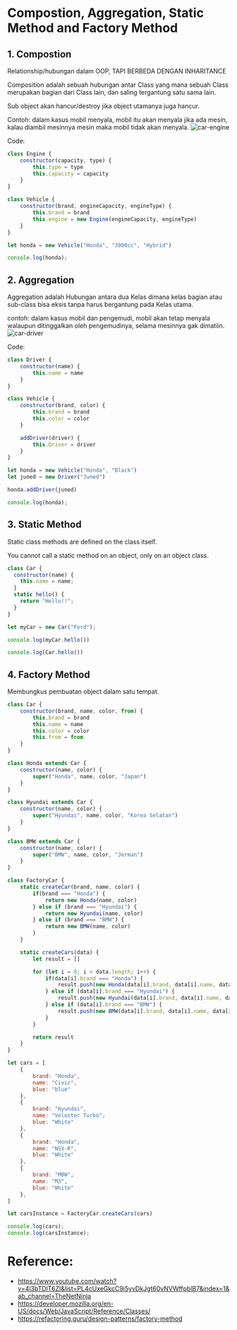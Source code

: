 # Compostion, Aggregation, Static Method and Factory Method

## 1. Compostion
Relationship/hubungan dalam OOP, TAPI BERBEDA DENGAN INHARITANCE

Composition adalah sebuah hubungan antar Class yang mana sebuah Class merupakan bagian dari Class lain, dan saling tergantung satu sama lain.

Sub object akan hancur/destroy jika object utamanya juga hancur.

Contoh: dalam kasus mobil menyala, mobil itu akan menyala jika ada mesin, kalau diambil mesinnya mesin maka mobil tidak akan menyala.
![car-engine](./images/car-engine2.png)

Code:
```js
class Engine {
    constructor(capacity, type) {
        this.type = type
        this.capacity = capacity
    }
}

class Vehicle {
    constructor(brand, engineCapacity, engineType) {
        this.brand = brand
        this.engine = new Engine(engineCapacity, engineType)
    }
}

let honda = new Vehicle("Honda", "3000cc", "Hybrid")

console.log(honda);
```

## 2. Aggregation
Aggregation adalah Hubungan antara dua Kelas dimana kelas bagian atau sub-class bisa eksis tanpa harus bergantung pada Kelas utama.

contoh: dalam kasus mobil dan pengemudi, mobil akan tetap menyala walaupun ditinggalkan oleh pengemudinya, selama mesinnya gak dimatiin.
![car-driver](./images/drive.png)

Code:
```js
class Driver {
    constructor(name) {
        this.name = name
    }
}

class Vehicle {
    constructor(brand, color) {
        this.brand = brand
        this.color = color
    }

    addDriver(driver) {
        this.Driver = driver
    }
}

let honda = new Vehicle("Honda", "Black")
let juned = new Driver("Juned")

honda.addDriver(juned)

console.log(honda);
```

## 3. Static Method
Static class methods are defined on the class itself.

You cannot call a static method on an object, only on an object class.

```js
class Car {
  constructor(name) {
    this.name = name;
  }
  static hello() {
    return "Hello!!";
  }
}

let myCar = new Car("Ford");

console.log(myCar.hello())

console.log(Car.hello())
```

## 4. Factory Method

Membungkus pembuatan object dalam satu tempat.

```js
class Car {
    constructor(brand, name, color, from) {
        this.brand = brand
        this.name = name
        this.color = color
        this.from = from
    }
}

class Honda extends Car {
    constructor(name, color) {
        super("Honda", name, color, "Japan")
    }
}

class Hyundai extends Car {
    constructor(name, color) {
        super("Hyundai", name, color, "Korea Selatan")
    }
}

class BMW extends Car {
    constructor(name, color) {
        super("BMW", name, color, "Jerman")
    }
}

class FactoryCar {
    static createCar(brand, name, color) {
        if(brand === "Honda") {
            return new Honda(name, color)
        } else if (brand === "Hyundai") {
            return new Hyundai(name, color)
        } else if (brand === "BMW") {
            return new BMW(name, color)
        } 
    }

    static createCars(data) {
        let result = []

        for (let i = 0; i < data.length; i++) {
            if(data[i].brand === "Honda") {
                result.push(new Honda(data[i].brand, data[i].name, data[i].color))
            } else if (data[i].brand === "Hyundai") {
                result.push(new Hyundai(data[i].brand, data[i].name, data[i].color))
            } else if (data[i].brand === "BMW") {
                result.push(new BMW(data[i].brand, data[i].name, data[i].color))
            } 
        }

        return result
    }
}

let cars = [
    {
        brand: "Honda",
        name: "Civic",
        blue: "blue"
    },
    {
        brand: "Hyundai",
        name: "Veloster Turbo",
        blue: "White"
    },
    {
        brand: "Honda",
        name: "NSX-R",
        blue: "White"
    },
    {
        brand: "MBW",
        name: "M3",
        blue: "White"
    },
]

let carsInstance = FactoryCar.createCars(cars)

console.log(cars);
console.log(carsInstance);
```

# Reference:
- https://www.youtube.com/watch?v=4l3bTDlT6ZI&list=PL4cUxeGkcC9i5yvDkJgt60vNVWffpblB7&index=1&ab_channel=TheNetNinja
- https://developer.mozilla.org/en-US/docs/Web/JavaScript/Reference/Classes/
- https://refactoring.guru/design-patterns/factory-method